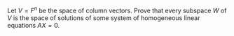 Let $V=F^n$ be the space of column vectors. Prove that every subspace $W$ of $V$ is the space of solutions of some system of homogeneous linear equations $AX=0$.